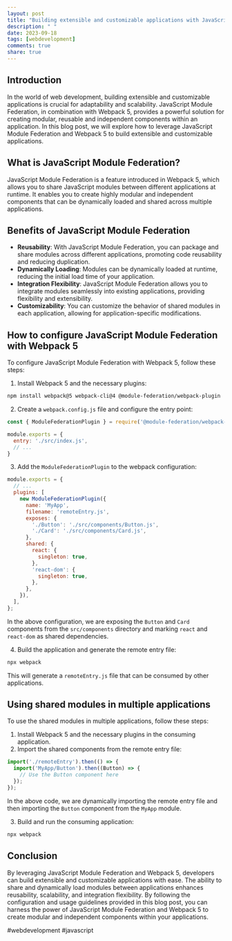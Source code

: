 ```yaml
---
layout: post
title: "Building extensible and customizable applications with JavaScript Module Federation and Webpack 5"
description: " "
date: 2023-09-18
tags: [webdevelopment]
comments: true
share: true
---
```


## Introduction

In the world of web development, building extensible and customizable applications is crucial for adaptability and scalability. JavaScript Module Federation, in combination with Webpack 5, provides a powerful solution for creating modular, reusable and independent components within an application. In this blog post, we will explore how to leverage JavaScript Module Federation and Webpack 5 to build extensible and customizable applications.

## What is JavaScript Module Federation?

JavaScript Module Federation is a feature introduced in Webpack 5, which allows you to share JavaScript modules between different applications at runtime. It enables you to create highly modular and independent components that can be dynamically loaded and shared across multiple applications.

## Benefits of JavaScript Module Federation

- **Reusability**: With JavaScript Module Federation, you can package and share modules across different applications, promoting code reusability and reducing duplication.
- **Dynamically Loading**: Modules can be dynamically loaded at runtime, reducing the initial load time of your application.
- **Integration Flexibility**: JavaScript Module Federation allows you to integrate modules seamlessly into existing applications, providing flexibility and extensibility.
- **Customizability**: You can customize the behavior of shared modules in each application, allowing for application-specific modifications.

## How to configure JavaScript Module Federation with Webpack 5

To configure JavaScript Module Federation with Webpack 5, follow these steps:

1. Install Webpack 5 and the necessary plugins:

```bash
npm install webpack@5 webpack-cli@4 @module-federation/webpack-plugin
```

2. Create a `webpack.config.js` file and configure the entry point:

```javascript
const { ModuleFederationPlugin } = require('@module-federation/webpack-plugin');

module.exports = {
  entry: './src/index.js',
  // ...
}
```

3. Add the `ModuleFederationPlugin` to the webpack configuration:

```javascript
module.exports = {
  // ...
  plugins: [
    new ModuleFederationPlugin({
      name: 'MyApp',
      filename: 'remoteEntry.js',
      exposes: {
        './Button': './src/components/Button.js',
        './Card': './src/components/Card.js',
      },
      shared: {
        react: {
          singleton: true,
        },
        'react-dom': {
          singleton: true,
        },
      },
    }),
  ],
};
```

In the above configuration, we are exposing the `Button` and `Card` components from the `src/components` directory and marking `react` and `react-dom` as shared dependencies.

4. Build the application and generate the remote entry file:

```bash
npx webpack
```

This will generate a `remoteEntry.js` file that can be consumed by other applications.

## Using shared modules in multiple applications

To use the shared modules in multiple applications, follow these steps:

1. Install Webpack 5 and the necessary plugins in the consuming application.
2. Import the shared components from the remote entry file:

```javascript
import('./remoteEntry').then(() => {
  import('MyApp/Button').then((Button) => {
    // Use the Button component here
  });
});
```

In the above code, we are dynamically importing the remote entry file and then importing the `Button` component from the `MyApp` module.

3. Build and run the consuming application:

```bash
npx webpack
```

## Conclusion

By leveraging JavaScript Module Federation and Webpack 5, developers can build extensible and customizable applications with ease. The ability to share and dynamically load modules between applications enhances reusability, scalability, and integration flexibility. By following the configuration and usage guidelines provided in this blog post, you can harness the power of JavaScript Module Federation and Webpack 5 to create modular and independent components within your applications.

#webdevelopment #javascript